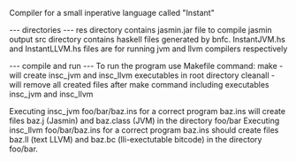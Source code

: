 Compiler for a small inperative language called "Instant"

--- directories ---
res directory contains jasmin.jar file to compile jasmin output
src directory contains haskell files generated by bnfc. InstantJVM.hs and InstantLLVM.hs files are for running jvm and llvm compilers respectively

--- compile and run ---
To run the program use Makefile command:
make - will create insc_jvm and insc_llvm executables in root directory
cleanall - will remove all created files after make command including executables insc_jvm and insc_llvm

Executing insc_jvm foo/bar/baz.ins for a correct program baz.ins will create files baz.j (Jasmin) and baz.class (JVM) in the directory foo/bar
Executing insc_llvm foo/bar/baz.ins for a correct program baz.ins should create files baz.ll (text LLVM) and baz.bc (lli-exectutable bitcode) in the directory foo/bar.